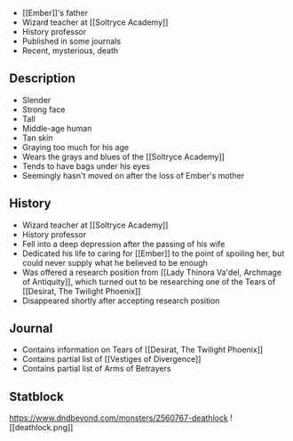 * [[Ember]]'s father
* Wizard teacher at [[Soltryce Academy]]
* History professor
* Published in some journals
* Recent, mysterious, death

## Description
* Slender
* Strong face
* Tall
* Middle-age human
* Tan skin
* Graying too much for his age
* Wears the grays and blues of the [[Soltryce Academy]]
* Tends to have bags under his eyes
* Seemingly hasn't moved on after the loss of Ember's mother

## History
* Wizard teacher at [[Soltryce Academy]]
* History professor
* Fell into a deep depression after the passing of his wife
* Dedicated his life to caring for [[Ember]] to the point of spoiling her, but could never supply what he believed to be enough
* Was offered a research position from [[Lady Thinora Va'del, Archmage of Antiquity]], which turned out to be researching one of the Tears of [[Desirat, The Twilight Phoenix]]
* Disappeared shortly after accepting research position

## Journal

* Contains information on Tears of [[Desirat, The Twilight Phoenix]]
* Contains partial list of [[Vestiges of Divergence]]
* Contains partial list of Arms of Betrayers

## Statblock

https://www.dndbeyond.com/monsters/2560767-deathlock
![[deathlock.png]]